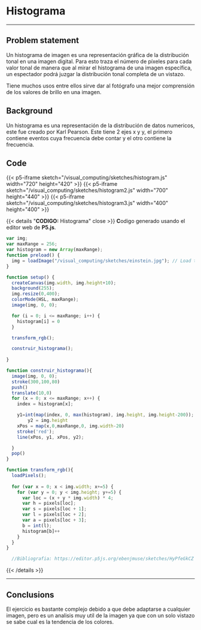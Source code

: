# Histograma
---
## Problem statement

Un histograma de imagen es una representación gráfica de la distribución tonal en una imagen digital. Para esto traza el número de píxeles para cada valor tonal de manera que al mirar el histograma de una imagen específica, un espectador podrá juzgar la distribución tonal completa de un vistazo.

Tiene muchos usos entre ellos sirve dar al fotógrafo una mejor comprensión de los valores de brillo en una imagen.



## Background
Un histograma es una representación de la distribución de datos numericos, este fue creado por Karl Pearson. Este tiene 2 ejes x y y, el primero contiene eventos cuya frecuencia debe contar y el otro contiene la frecuencia.

## Code

{{< p5-iframe sketch="/visual_computing/sketches/histogram.js" width="720" height="420" >}}
{{< p5-iframe sketch="/visual_computing/sketches/histogram2.js" width="700" height="440" >}}
{{< p5-iframe sketch="/visual_computing/sketches/histogram3.js" width="400" height="400" >}}

{{< details "**CODIGO:** Histograma" close >}}
**C**odigo generado usando el editor web de **P5.js**.
```javascript
var img;
var maxRange = 256;
var histogram = new Array(maxRange);
function preload() {
  img = loadImage("/visual_computing/sketches/einstein.jpg"); // Load the image
}

function setup() {
  createCanvas(img.width, img.height+10);
  background(255);
  img.resize(0,400);
  colorMode(HSL, maxRange);
  image(img, 0, 0);

  for (i = 0; i <= maxRange; i++) {
    histogram[i] = 0
  }

  transform_rgb();

  construir_histograma();
  
}

function construir_histograma(){
  image(img, 0, 0);
  stroke(300,100,80)
  push()
  translate(10,0)
  for (x = 0; x <= maxRange; x++) {
    index = histogram[x];

    y1=int(map(index, 0, max(histogram), img.height, img.height-200));
		y2 = img.height
    xPos = map(x,0,maxRange,0, img.width-20)
    stroke('red');
    line(xPos, y1, xPos, y2);

  }
  pop()
}

function transform_rgb(){
  loadPixels();
  
  for (var x = 0; x < img.width; x+=5) {
    for (var y = 0; y < img.height; y+=5) {
      var loc = (x + y * img.width) * 4;
      var h = pixels[loc];
      var s = pixels[loc + 1];
      var l = pixels[loc + 2];
      var a = pixels[loc + 3];
      b = int(l);
      histogram[b]++
    }
  }
}

  //Bibliografia: https://editor.p5js.org/ebenjmuse/sketches/HyPfeGkCZ
```
{{< /details >}}

---

## Conclusions

El ejercicio es bastante complejo debido a que debe adaptarse a cualquier imagen, pero es un analisis muy util de la imagen ya que con un solo vistazo se sabe cual es la tendencia de los colores. 